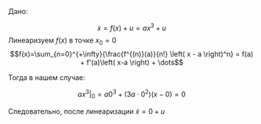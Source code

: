 Дано:

$$\dot{x} = f(x) + u =a x^3 + u$$
Линеаризуем $f(x)$ в точке $x_0 = 0$
$$f(x)=\sum_{n=0}^{+\infty}{\frac{f^{(n)}(a)}{n!} \left( x - a \right)^n} = f(a) + f'(a)\left( x-a \right) + \dots$$

Тогда в нашем случае:

$$a x^3 |_0 = a 0^3 + (3a \cdot 0^2)(x-0)=0$$

Следовательно, после линеаризации $\dot{x}=0+u$
